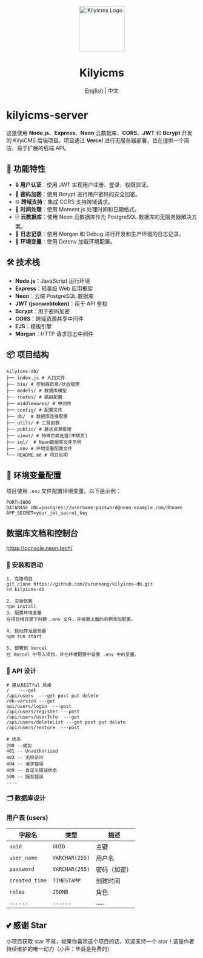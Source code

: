 <div align="center">
  <img alt="Kilyicms Logo" width="120" height="120" src="https://kilyicms-server.vercel.app/images/logo.png">
  <h1>Kilyicms</h1>
  <span><a href="./README.EN.md">English</a> | 中文</span>
</div>

# kilyicms-server

这是使用 **Node.js**、**Express**、**Neon** 云数据库、**CORS**、**JWT** 和 **Bcrypt** 开发的 KilyiCMS 后端项目。项目通过 **Vercel** 进行无服务器部署，旨在提供一个简洁、易于扩展的后端 API。

## 🎯 功能特性

- 🔒 **用户认证**：使用 JWT 实现用户注册、登录、权限验证。
- 🔑 **密码加密**：使用 Bcrypt 进行用户密码的安全加密。
- 🌐 **跨域支持**：集成 CORS 支持跨域请求。
- 📅 **时间处理**：使用 Moment.js 处理时间和日期格式。
- 🗄️ **云数据库**：使用 Neon 云数据库作为 PostgreSQL 数据库的无服务器解决方案。
- 🔧 **日志记录**：使用 Morgan 和 Debug 进行开发和生产环境的日志记录。
- 🧰 **环境变量**：使用 Dotenv 加载环境配置。

## 🛠️ 技术栈

- **Node.js**：JavaScript 运行环境
- **Express**：轻量级 Web 应用框架
- **Neon**：云端 PostgreSQL 数据库
- **JWT (jsonwebtoken)**：用于 API 鉴权
- **Bcrypt**：用于密码加密
- **CORS**：跨域资源共享中间件
- **EJS**：模板引擎
- **Morgan**：HTTP 请求日志中间件

## 📦 项目结构

```mariadb
kilyicms-db/
├── index.js # 入口文件
├── bin/ # 控制器目录/状态管理
├── models/ # 数据库模型
├── routes/ # 路由配置
├── middlewares/ # 中间件
├── config/ # 配置文件
├── db/  # 数据库连接配置
├── utils/ # 工具函数
├── public/ # 静态资源管理
├── views/ # 特殊页面处理(中转页)
├── sql/  # Neon数据库文件示例
├── .env # 环境变量配置文件
└── README.md # 项目说明
```

## 🔧 环境变量配置

项目使用 `.env` 文件配置环境变量。以下是示例：

```mariadb
PORT=3000
DATABASE_URL=postgres://username:password@neon.example.com/dbname
APP_SECRET=your_jwt_secret_key
```

## 数据库文档和控制台

https://console.neon.tech/


### 🚀 安装和启动

```pnpm
1. 克隆项目
git clone https://github.com/durunsong/kilyicms-db.git
cd kilyicms-db

2. 安装依赖
npm install
3. 配置环境变量
在项目根目录下创建 .env 文件，并根据上面的示例添加配置。

4. 启动开发服务器
npm run start

5. 部署到 Vercel
在 Vercel 中导入项目，并在环境配置中设置 .env 中的变量。
```

### 📌 API 设计

```pnpm
# 遵从RESTful 风格
/    ---get
/api/users  ---get post put delete
/db-version ---get
api/users/login  ---post
/api/users/register ---post
/api/users/userInfo  ---get
/api/users/deleteList ---get post put delete
/api/users/restore  ---post

# 状态
200 --成功
401 -- Unauthorized
403 -- 无权访问
404 -- 请求错误
409 -- 自定义错误状态
500 -- 服务错误
....
```

### 🗂️ 数据库设计

### 用户表 (users)

| 字段名         | 类型           | 描述         |
| -------------- | -------------- | ------------|
| `uuid`         | `UUID`         | 主键         |
| `user_name`    | `VARCHAR(255)` | 用户名       |
| `password`     | `VARCHAR(255)` | 密码（加密） |
| `created_time` | `TIMESTAMP`    | 创建时间     |
| `roles`        | `JSONB`        | 角色         |
| `......`       | `......`       | .....        |

## 💕 感谢 Star

小项目获取 star 不易，如果你喜欢这个项目的话，欢迎支持一个 star！这是作者持续维护的唯一动力（小声：毕竟是免费的）
